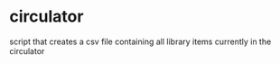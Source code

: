 # circulator
script that creates a csv file containing all library items currently in the circulator
